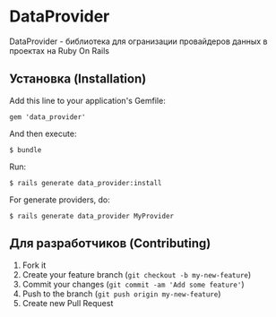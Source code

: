 # DataProvider

DataProvider - библиотека для огранизации провайдеров данных в проектах на Ruby On Rails

## Установка (Installation)

Add this line to your application's Gemfile:

    gem 'data_provider'

And then execute:

    $ bundle
    
Run:

    $ rails generate data_provider:install

For generate providers, do:

    $ rails generate data_provider MyProvider

## Для разработчиков (Contributing)

1. Fork it
2. Create your feature branch (`git checkout -b my-new-feature`)
3. Commit your changes (`git commit -am 'Add some feature'`)
4. Push to the branch (`git push origin my-new-feature`)
5. Create new Pull Request